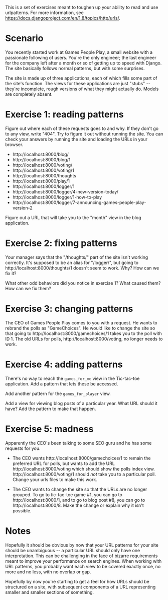 This is a set of exercises meant to toughen up your ability to read and use urlpatterns. For more information, see https://docs.djangoproject.com/en/1.8/topics/http/urls/.

# Scenario

You recently started work at Games People Play, a small website with a passionate following of users. You're the only engineer; the last engineer for the company left after a month or so of getting up to speed with Django. The site basically follows normal patterns, but with some surprises.

The site is made up of three applications, each of which fills some part of the site's function. The views for these applications are just "stubs" -- they're incomplete, rough versions of what they might actually do. Models are completely absent.

# Exercise 1: reading patterns

Figure out where each of these requests goes to and why. If they don't
go to any view, write "404". Try to figure it out without running the
site. You can check your answers by running the site and loading the
URLs in your browser.

* http://localhost:8000/blog/
* http://localhost:8000/blog/1
* http://localhost:8000/voting/
* http://localhost:8000/voting/1
* http://localhost:8000/thoughts
* http://localhost:8000/play/1
* http://localhost:8000/logger/1
* http://localhost:8000/logger/4-new-version-today/
* http://localhost:8000/logger/1-how-to-play
* http://localhost:8000/logger/7-announcing-games-people-play-version-2

Figure out a URL that will take you to the "month" view in the blog
application.

# Exercise 2: fixing patterns

Your manager says that the "/thoughts/" part of the site isn't working
correctly. It's supposed to be an alias for "/logger/", but going to
http://localhost:8000/thoughts/1 doesn't seem to work. Why? How can we
fix it?

What other odd behaviors did you notice in exercise 1? What caused
them? How can we fix them?

# Exercise 3: changing patterns

The CEO of Games People Play comes to you with a request. He wants to
rebrand the polls as "GameChoices". He would like to change the site
so that going to http://localhost:8000/gamechoices/1 takes you to the
poll with ID 1. The old URLs for polls, http://localhost:8000/voting,
no longer needs to work.

# Exercise 4: adding patterns

There's no way to reach the ``games_for_me`` view in the Tic-tac-toe
application. Add a pattern that lets these be accessed.

Add another pattern for the ``games_for_player`` view.

Add a view for viewing blog posts of a particular year. What URL
should it have? Add the pattern to make that happen.

# Exercise 5: madness

Apparently the CEO's been talking to some SEO guru and he has some
requests for you.

* The CEO wants http://localhost:8000/gamechoices/1 to remain the
  preferred URL for polls, but wants to add the URL
  http://localhost:8000/voting which should show the polls index
  view. http://localhost:8000/voting/1 should *not* take you to a
  particular poll. Change your urls files to make this work.

* The CEO wants to change the site so that the URLs are no longer
  grouped. To go to tic-tac-toe game #1, you can go to
  http://localhost:8000/1, and to go to blog post #8, you can go to
  http://localhost:8000/8. Make the change or explain why it isn't
  possible.

# Notes

Hopefully it should be obvious by now that your URL patterns for your
site should be unambiguous -- a particular URL should only have one
interpretation. This can be challenging in the face of bizarre
requirements meant to improve your performance on search engines. When
working with URL patterns, you probably want each view to be covered
exactly once, no more and no less, with no overlap or gap.

Hopefully by now you're starting to get a feel for how URLs should be
structured on a site, with subsequent components of a URL representing
smaller and smaller sections of something.
